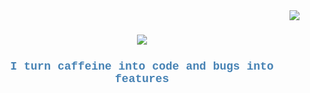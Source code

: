<img align="right" src="https://visitor-badge.laobi.icu/badge?page_id=Mayonnaise9886.Mayonnaise9886" />

<h1 align="center">
    <img src="https://readme-typing-svg.herokuapp.com/?font=Courier+New&size=35&center=true&vCenter=true&width=500&height=70&duration=3200&color=FF6347&lines=Oh,+you+found+me.;Welcome,+I+guess.;" />
</h1>

<h3 align="center" style="font-family: 'Courier New', monospace; color: #4682B4; font-size: 18px;">
  I turn caffeine into code and bugs into features
</h3>





